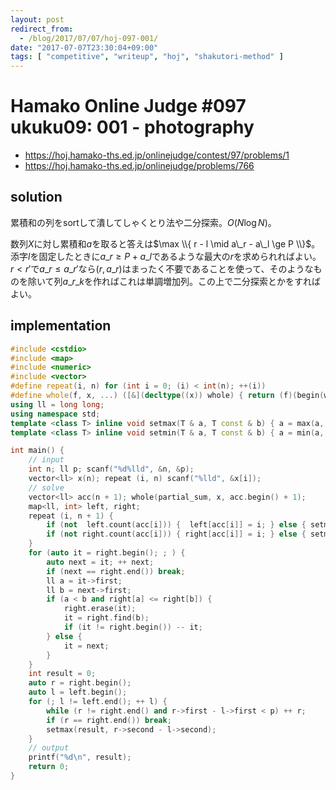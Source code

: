 ```yaml
---
layout: post
redirect_from:
  - /blog/2017/07/07/hoj-097-001/
date: "2017-07-07T23:30:04+09:00"
tags: [ "competitive", "writeup", "hoj", "shakutori-method" ]
---
```


# Hamako Online Judge #097 ukuku09: 001 - photography

-   <https://hoj.hamako-ths.ed.jp/onlinejudge/contest/97/problems/1>
-   <https://hoj.hamako-ths.ed.jp/onlinejudge/problems/766>


## solution

累積和の列をsortして潰してしゃくとり法や二分探索。$O(N \log N)$。

数列$X$に対し累積和$a$を取ると答えは$\max \\{ r - l \mid a\_r - a\_l \ge P \\}$。
添字$l$を固定したときに$a\_r \ge P + a\_l$であるような最大の$r$を求められればよい。
$r \lt r'$で$a\_r \le a\_{r'}$なら$(r, a\_r)$はまったく不要であることを使って、そのようなものを除いて列$a\_{r\_k}$を作ればこれは単調増加列。この上で二分探索とかをすればよい。

## implementation

``` c++
#include <cstdio>
#include <map>
#include <numeric>
#include <vector>
#define repeat(i, n) for (int i = 0; (i) < int(n); ++(i))
#define whole(f, x, ...) ([&](decltype((x)) whole) { return (f)(begin(whole), end(whole), ## __VA_ARGS__); })(x)
using ll = long long;
using namespace std;
template <class T> inline void setmax(T & a, T const & b) { a = max(a, b); }
template <class T> inline void setmin(T & a, T const & b) { a = min(a, b); }

int main() {
    // input
    int n; ll p; scanf("%d%lld", &n, &p);
    vector<ll> x(n); repeat (i, n) scanf("%lld", &x[i]);
    // solve
    vector<ll> acc(n + 1); whole(partial_sum, x, acc.begin() + 1);
    map<ll, int> left, right;
    repeat (i, n + 1) {
        if (not  left.count(acc[i])) {  left[acc[i]] = i; } else { setmin( left[acc[i]], i); }
        if (not right.count(acc[i])) { right[acc[i]] = i; } else { setmax(right[acc[i]], i); }
    }
    for (auto it = right.begin(); ; ) {
        auto next = it; ++ next;
        if (next == right.end()) break;
        ll a = it->first;
        ll b = next->first;
        if (a < b and right[a] <= right[b]) {
            right.erase(it);
            it = right.find(b);
            if (it != right.begin()) -- it;
        } else {
            it = next;
        }
    }
    int result = 0;
    auto r = right.begin();
    auto l = left.begin();
    for (; l != left.end(); ++ l) {
        while (r != right.end() and r->first - l->first < p) ++ r;
        if (r == right.end()) break;
        setmax(result, r->second - l->second);
    }
    // output
    printf("%d\n", result);
    return 0;
}
```

